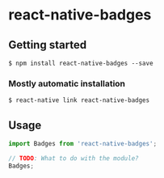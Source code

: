 # react-native-badges

## Getting started

`$ npm install react-native-badges --save`

### Mostly automatic installation

`$ react-native link react-native-badges`

## Usage
```javascript
import Badges from 'react-native-badges';

// TODO: What to do with the module?
Badges;
```
